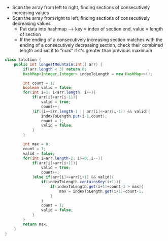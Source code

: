 - Scan the array from left to right, finding sections of consecutively increasing values
- Scan the array from right to left, finding sections of consecutively decreasing values
	- Put data into hashmap --> key = index of section end, value = length of section
	- If the ending of a consecutively increasing section matches with the ending of a consecutively decreasing section, check their combined length and set it to "max" if it's greater than previous maximum
```java
class Solution {
    public int longestMountain(int[] arr) {
        if(arr.length < 3) return 0;
        HashMap<Integer,Integer> indexToLength = new HashMap<>();

        int count = 1;
        boolean valid = false;
        for(int i=1; i<arr.length; i++){
            if(arr[i]>arr[i-1]){
                valid = true;
                count++;
            }if((i==arr.length-1 || arr[i]<=arr[i-1]) && valid){
                indexToLength.put(i-1,count);
                count = 1;
                valid = false;
            }
        }

        int max = 0;
        count = 1;
        valid = false;
        for(int i=arr.length-2; i>=0; i--){
            if(arr[i]>arr[i+1]){
                valid = true;
                count++;
            }else if(arr[i]<=arr[i+1] && valid){
                if(indexToLength.containsKey(i+1)){
                    if(indexToLength.get(i+1)+count-1 > max){
                        max = indexToLength.get(i+1)+count-1;
                    }
                }
                count = 1;
                valid = false;
            }
        }
        return max;
    }
}
```